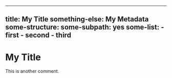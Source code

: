 <!-- INPUT:
/**
 * ---
 * title: My Title
 * something-else: My Metadata
 * some-structure:
 *   some-subpath: yes
 *   some-list:
 *   - first
 *   - second
 *   - third
 * ---
 */

/**
 * This is another comment.
 */

-->
---
title: My Title
something-else: My Metadata
some-structure:
  some-subpath: yes
  some-list:
    - first
    - second
    - third
---

# My Title

This is another comment.

<!-- OUTPUT.frontmatter:
{
  "raw": "\n---\ntitle: My Title\nsomething-else: My Metadata\nsome-structure:\n  some-subpath: yes\n  some-list:\n  - first\n  - second\n  - third\n---\n",
  "parsed": {
    "title": "My Title",
    "something-else": "My Metadata",
    "some-structure": {
      "some-subpath": "yes",
      "some-list": [
        "first",
        "second",
        "third"
      ]
    }
  }
}
-->
<!-- OUTPUT.warnings:
[]
-->
